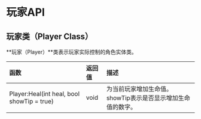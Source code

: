 # 玩家API

## 玩家类（Player Class）

**玩家（Player）**类表示玩家实际控制的角色实体类。

| 函数 | 返回值 | 描述 |
| :--- | :--- | :--- |
| Player:Heal\(int heal, bool showTip = true\) | void | 为当前玩家增加生命值。showTip表示是否显示增加生命值的数字。 |





